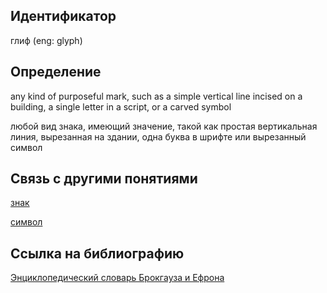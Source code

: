 ## Идентификатор

глиф (eng: glyph)

## Определение

any kind of purposeful mark, such as a simple vertical line incised on a building, a single letter in a script, or a carved symbol

любой вид знака, имеющий значение, такой как простая вертикальная линия, вырезанная на здании, одна буква в шрифте или вырезанный символ

## Связь с другими понятиями

[знак]()

[символ]()

## Ссылка на библиографию

[Энциклопедический словарь Брокгауза и Ефрона]()
